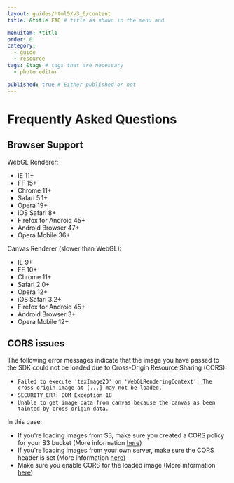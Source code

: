 ```yaml
---
layout: guides/html5/v3_6/content
title: &title FAQ # title as shown in the menu and 

menuitem: *title
order: 0
category: 
  - guide
  - resource
tags: &tags # tags that are necessary
  - photo editor 

published: true # Either published or not 
---
```


# Frequently Asked Questions

## Browser Support

WebGL Renderer:

  * IE 11+
  * FF 15+
  * Chrome 11+
  * Safari 5.1+
  * Opera 19+
  * iOS Safari 8+
  * Firefox for Android 45+
  * Android Browser 47+
  * Opera Mobile 36+

Canvas Renderer (slower than WebGL):

  * IE 9+
  * FF 10+
  * Chrome 11+
  * Safari 2.0+
  * Opera 12+
  * iOS Safari 3.2+
  * Firefox for Android 45+
  * Android Browser 3+
  * Opera Mobile 12+



## CORS issues

The following error messages indicate that the image you have passed to the SDK could not be loaded
due to Cross-Origin Resource Sharing (CORS):

* `Failed to execute 'texImage2D' on 'WebGLRenderingContext': The cross-origin image at [...] may not be loaded.`
* `SECURITY_ERR: DOM Exception 18`
* `Unable to get image data from canvas because the canvas as been tainted by cross-origin data.`

In this case:

* If you're loading images from S3, make sure you created a CORS policy for your S3 bucket (More information [here](http://docs.aws.amazon.com/AmazonS3/latest/dev/cors.html))
* If you're loading images from your own server, make sure the CORS header is set (More information [here](http://enable-cors.org/server.html))
* Make sure you enable CORS for the loaded image (More information [here](http://blog.chromium.org/2011/07/using-cross-domain-images-in-webgl-and.html))
